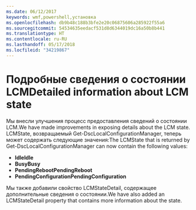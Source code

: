 ```yaml
---
ms.date: 06/12/2017
keywords: wmf,powershell,установка
ms.openlocfilehash: db9b48c188b3bfe2e20c06875606a285922f55a6
ms.sourcegitcommit: 54534635eedacf531d8d6344019dc16a50b8b441
ms.translationtype: HT
ms.contentlocale: ru-RU
ms.lasthandoff: 05/17/2018
ms.locfileid: "34219867"
---
```

# <a name="detailed-information-about-lcm-state"></a><span data-ttu-id="fd5cd-102">Подробные сведения о состоянии LCM</span><span class="sxs-lookup"><span data-stu-id="fd5cd-102">Detailed information about LCM state</span></span>

<span data-ttu-id="fd5cd-103">Мы внесли улучшения процесс предоставления сведений о состоянии LCM.</span><span class="sxs-lookup"><span data-stu-id="fd5cd-103">We have made improvements in exposing details about the LCM state.</span></span> <span data-ttu-id="fd5cd-104">LCMState, возвращаемый Get-DscLocalConfigurationManager, теперь может содержать следующие значения:</span><span class="sxs-lookup"><span data-stu-id="fd5cd-104">The LCMState that is returned by Get-DscLocalConfigurationManager can now contain the following values:</span></span>

* <span data-ttu-id="fd5cd-105">**Idle**</span><span class="sxs-lookup"><span data-stu-id="fd5cd-105">**Idle**</span></span>
* <span data-ttu-id="fd5cd-106">**Busy**</span><span class="sxs-lookup"><span data-stu-id="fd5cd-106">**Busy**</span></span>
* <span data-ttu-id="fd5cd-107">**PendingReboot**</span><span class="sxs-lookup"><span data-stu-id="fd5cd-107">**PendingReboot**</span></span>
* <span data-ttu-id="fd5cd-108">**PendingConfiguration**</span><span class="sxs-lookup"><span data-stu-id="fd5cd-108">**PendingConfiguration**</span></span>

<span data-ttu-id="fd5cd-109">Мы также добавили свойство LCMStateDetail, содержащее дополнительные сведения о состоянии.</span><span class="sxs-lookup"><span data-stu-id="fd5cd-109">We have also added an LCMStateDetail property that contains more information about the state.</span></span>
